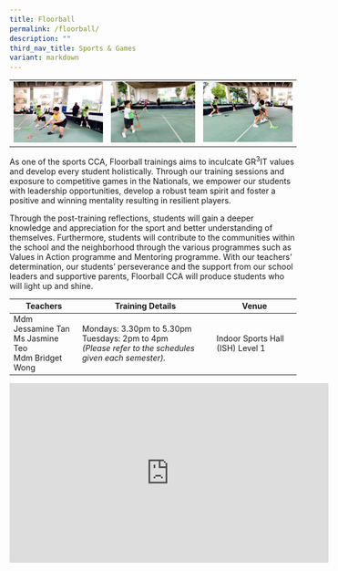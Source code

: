 ```yaml
---
title: Floorball
permalink: /floorball/
description: ""
third_nav_title: Sports & Games
variant: markdown
---
```

<table>
	<tbody><tr>
		<td><img src="/images/Floorball-1.jpeg"></td>
		<td width="32%"><img src="/images/Floorball-2.jpeg"></td>
		<td><img src="/images/Floorball-3.jpeg"></td>
	</tr>
</tbody></table>

As one of the sports CCA, Floorball trainings aims to inculcate GR<sup>3</sup>IT values and develop every student holistically. Through our training sessions and exposure to competitive games in the Nationals, we empower our students with leadership opportunities, develop a robust team spirit and foster a positive and winning mentality resulting in resilient players.

Through the post-training reflections, students will gain a deeper knowledge and appreciation for the sport and better understanding of themselves. Furthermore, students will contribute to the communities within the school and the neighborhood through the various programmes such as Values in Action programme and Mentoring programme. With our teachers’ determination, our students’ perseverance and the support from our school leaders and supportive parents, Floorball CCA will produce students who will light up and shine.

| Teachers | Training Details | Venue |
| --- | --- | --- |
| Mdm Jessamine Tan <br>Ms Jasmine Teo<br>Mdm Bridget Wong | Mondays: 3.30pm to 5.30pm <br>Tuesdays: 2pm to 4pm <br>*(Please refer to the schedules given each semester).* | Indoor Sports Hall (ISH) Level 1 |

<iframe allowfullscreen="" allow="accelerometer; autoplay; clipboard-write; encrypted-media; gyroscope; picture-in-picture; web-share" frameborder="0" title="YouTube video player" src="https://www.youtube.com/embed/pw2ECbXlP8c?si=gk54Ye0EbLBGDuY7" height="315" width="560"></iframe>
